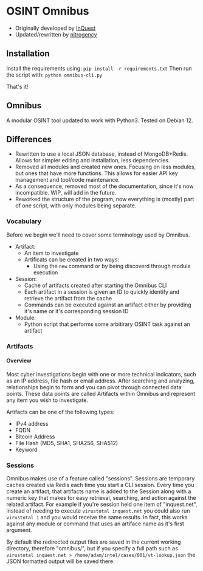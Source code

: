 # OSINT Omnibus
- Originally developed by [InQuest](https://www.inquest.net)
- Updated/rewritten by [nitrogency](https://github.com/nitrogency)

## Installation
Install the requirements using:
`pip install -r requirements.txt`
Then run the script with:
`python omnibus-cli.py`

That's it!

## Omnibus
A modular OSINT tool updated to work with Python3. Tested on Debian 12.

## Differences
- Rewritten to use a local JSON database, instead of MongoDB+Redis. Allows for simpler editing and installation, less dependencies.
- Removed all modules and created new ones. Focusing on less modules, but ones that have more functions. This allows for easier API key management and tool/code maintenance.
- As a consequence, removed most of the documentation, since it's now incompatible. WIP, will add in the future.
- Reworked the structure of the program, now everything is (mostly) part of one script, with only modules being separate. 

### Vocabulary
Before we begin we'll need to cover some terminology used by Omnibus.

* Artifact:
  - An item to investigate
  - Artificats can be created in two ways:
    - Using the `new` command or by being discoverd through module execution
* Session:
  - Cache of artifacts created after starting the Omnibus CLI
  - Each artifact in a session is given an ID to quickly identify and retrieve the artifact from the cache
  - Commands can be executed against an artifact either by providing it's name or it's corresponding session ID
* Module:
  - Python script that performs some arbitirary OSINT task against an artifact
 
### Artifacts
#### Overview
Most cyber investigations begin with one or more technical indicators, such as an IP address, file hash or email address. After searching and analyzing, relationships begin to form and you can pivot through connected data points. These data points are called Artifacts within Omnibus and represent any item you wish to investigate.

Artifacts can be one of the following types:
* IPv4 address
* FQDN
* Bitcoin Address
* File Hash (MD5, SHA1, SHA256, SHA512)
* Keyword

### Sessions
Omnibus makes use of a feature called "sessions". Sessions are temporary caches created via Redis each time you start a CLI session. Every time you create an artifact, that artifacts name is added to the Session along with a numeric key that makes for easy retrieval, searching, and action against the related artifact.
For example if you're session held one item of "inquest.net", instead of needing to execute `virustotal inquest.net` you could also run `virustotal 1` and you would receive the same results. In fact, this works against any module or command that uses an artiface name as it's first argument.

By default the redirected output files are saved in the current working directory, therefore "omnibus/", but if you specify a full path such as `virustotal inquest.net > /home/adam/intel/cases/001/vt-lookup.json` the JSON formatted output will be saved there.

